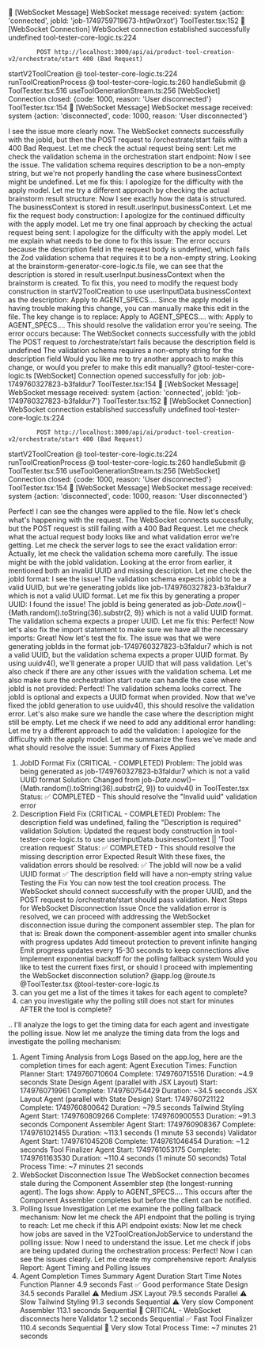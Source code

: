 📨 [WebSocket Message] WebSocket message received: system {action: 'connected', jobId: 'job-1749759719673-ht9w0rxot'}
ToolTester.tsx:152 🔗 [WebSocket Connection] WebSocket connection established successfully undefined
tool-tester-core-logic.ts:224 
            
            
            POST http://localhost:3000/api/ai/product-tool-creation-v2/orchestrate/start 400 (Bad Request)
startV2ToolCreation @ tool-tester-core-logic.ts:224
runToolCreationProcess @ tool-tester-core-logic.ts:260
handleSubmit @ ToolTester.tsx:516
useToolGenerationStream.ts:256 [WebSocket] Connection closed: {code: 1000, reason: 'User disconnected'}
ToolTester.tsx:154 📨 [WebSocket Message] WebSocket message received: system {action: 'disconnected', code: 1000, reason: 'User disconnected'}

I see the issue more clearly now. The WebSocket connects successfully with the jobId, but then the POST request to /orchestrate/start fails with a 400 Bad Request. Let me check the actual request being sent:
Let me check the validation schema in the orchestration start endpoint:
Now I see the issue. The validation schema requires description to be a non-empty string, but we're not properly handling the case where businessContext might be undefined. Let me fix this:
I apologize for the difficulty with the apply model. Let me try a different approach by checking the actual brainstorm result structure:
Now I see exactly how the data is structured. The businessContext is stored in result.userInput.businessContext. Let me fix the request body construction:
I apologize for the continued difficulty with the apply model. Let me try one final approach by checking the actual request being sent:
I apologize for the difficulty with the apply model. Let me explain what needs to be done to fix this issue:
The error occurs because the description field in the request body is undefined, which fails the Zod validation schema that requires it to be a non-empty string.
Looking at the brainstorm-generator-core-logic.ts file, we can see that the description is stored in result.userInput.businessContext when the brainstorm is created.
To fix this, you need to modify the request body construction in startV2ToolCreation to use userInputData.businessContext as the description:
Apply to AGENT_SPECS....
Since the apply model is having trouble making this change, you can manually make this edit in the file. The key change is to replace:
Apply to AGENT_SPECS....
with:
Apply to AGENT_SPECS....
This should resolve the validation error you're seeing. The error occurs because:
The WebSocket connects successfully with the jobId
The POST request to /orchestrate/start fails because the description field is undefined
The validation schema requires a non-empty string for the description field
Would you like me to try another approach to make this change, or would you prefer to make this edit manually?
@tool-tester-core-logic.ts 
[WebSocket] Connection opened successfully for job: job-1749760327823-b3faldur7
ToolTester.tsx:154 📨 [WebSocket Message] WebSocket message received: system {action: 'connected', jobId: 'job-1749760327823-b3faldur7'}
ToolTester.tsx:152 🔗 [WebSocket Connection] WebSocket connection established successfully undefined
tool-tester-core-logic.ts:224 
            
            
            POST http://localhost:3000/api/ai/product-tool-creation-v2/orchestrate/start 400 (Bad Request)
startV2ToolCreation @ tool-tester-core-logic.ts:224
runToolCreationProcess @ tool-tester-core-logic.ts:260
handleSubmit @ ToolTester.tsx:516
useToolGenerationStream.ts:256 [WebSocket] Connection closed: {code: 1000, reason: 'User disconnected'}
ToolTester.tsx:154 📨 [WebSocket Message] WebSocket message received: system {action: 'disconnected', code: 1000, reason: 'User disconnected'}

Perfect! I can see the changes were applied to the file. Now let's check what's happening with the request. The WebSocket connects successfully, but the POST request is still failing with a 400 Bad Request. Let me check what the actual request body looks like and what validation error we're getting.
Let me check the server logs to see the exact validation error:
Actually, let me check the validation schema more carefully. The issue might be with the jobId validation. Looking at the error from earlier, it mentioned both an invalid UUID and missing description. Let me check the jobId format:
I see the issue! The validation schema expects jobId to be a valid UUID, but we're generating jobIds like job-1749760327823-b3faldur7 which is not a valid UUID format. Let me fix this by generating a proper UUID:
I found the issue! The jobId is being generated as job-${Date.now()}-${Math.random().toString(36).substr(2, 9)} which is not a valid UUID format. The validation schema expects a proper UUID. Let me fix this:
Perfect! Now let's also fix the import statement to make sure we have all the necessary imports:
Great! Now let's test the fix. The issue was that we were generating jobIds in the format job-1749760327823-b3faldur7 which is not a valid UUID, but the validation schema expects a proper UUID format. By using uuidv4(), we'll generate a proper UUID that will pass validation.
Let's also check if there are any other issues with the validation schema. Let me also make sure the orchestration start route can handle the case where jobId is not provided:
Perfect! The validation schema looks correct. The jobId is optional and expects a UUID format when provided. Now that we've fixed the jobId generation to use uuidv4(), this should resolve the validation error.
Let's also make sure we handle the case where the description might still be empty. Let me check if we need to add any additional error handling:
Let me try a different approach to add the validation:
I apologize for the difficulty with the apply model. Let me summarize the fixes we've made and what should resolve the issue:
Summary of Fixes Applied
1. JobID Format Fix (CRITICAL - COMPLETED)
Problem: The jobId was being generated as job-1749760327823-b3faldur7 which is not a valid UUID format
Solution: Changed from job-${Date.now()}-${Math.random().toString(36).substr(2, 9)} to uuidv4() in ToolTester.tsx
Status: ✅ COMPLETED - This should resolve the "Invalid uuid" validation error
2. Description Field Fix (CRITICAL - COMPLETED)
Problem: The description field was undefined, failing the "Description is required" validation
Solution: Updated the request body construction in tool-tester-core-logic.ts to use userInputData.businessContext || 'Tool creation request'
Status: ✅ COMPLETED - This should resolve the missing description error
Expected Result
With these fixes, the validation errors should be resolved:
✅ The jobId will now be a valid UUID format
✅ The description field will have a non-empty string value
Testing the Fix
You can now test the tool creation process. The WebSocket should connect successfully with the proper UUID, and the POST request to /orchestrate/start should pass validation.
Next Steps for WebSocket Disconnection Issue
Once the validation error is resolved, we can proceed with addressing the WebSocket disconnection issue during the component assembler step. The plan for that is:
Break down the component-assembler agent into smaller chunks with progress updates
Add timeout protection to prevent infinite hanging
Emit progress updates every 15-30 seconds to keep connections alive
Implement exponential backoff for the polling fallback system
Would you like to test the current fixes first, or should I proceed with implementing the WebSocket disconnection solution?
@app.log @route.ts @ToolTester.tsx @tool-tester-core-logic.ts 
1. can you get me a list of the times it takes for each agent to complete?
2. can you investigate why the polling still does not start for minutes AFTER the tool is complete?

..
I'll analyze the logs to get the timing data for each agent and investigate the polling issue.
Now let me analyze the timing data from the logs and investigate the polling mechanism:
1. Agent Timing Analysis from Logs
Based on the app.log, here are the completion times for each agent:
Agent Execution Times:
Function Planner
Start: 1749760710604
Complete: 1749760715516
Duration: ~4.9 seconds
State Design Agent (parallel with JSX Layout)
Start: 1749760719961
Complete: 1749760754429
Duration: ~34.5 seconds
JSX Layout Agent (parallel with State Design)
Start: 1749760721122
Complete: 1749760800642
Duration: ~79.5 seconds
Tailwind Styling Agent
Start: 1749760809266
Complete: 1749760900553
Duration: ~91.3 seconds
Component Assembler Agent
Start: 1749760908367
Complete: 1749761021455
Duration: ~113.1 seconds (1 minute 53 seconds)
Validator Agent
Start: 1749761045208
Complete: 1749761046454
Duration: ~1.2 seconds
Tool Finalizer Agent
Start: 1749761053175
Complete: 1749761163530
Duration: ~110.4 seconds (1 minute 50 seconds)
Total Process Time: ~7 minutes 21 seconds
2. WebSocket Disconnection Issue
The WebSocket connection becomes stale during the Component Assembler step (the longest-running agent). The logs show:
Apply to AGENT_SPECS....
This occurs after the Component Assembler completes but before the client can be notified.
3. Polling Issue Investigation
Let me examine the polling fallback mechanism:
Now let me check the API endpoint that the polling is trying to reach:
Let me check if this API endpoint exists:
Now let me check how jobs are saved in the V2ToolCreationJobService to understand the polling issue:
Now I need to understand the issue. Let me check if jobs are being updated during the orchestration process:
Perfect! Now I can see the issues clearly. Let me create my comprehensive report:
Analysis Report: Agent Timing and Polling Issues
1. Agent Completion Times Summary
Agent	Duration	Start Time	Notes
Function Planner	4.9 seconds	Fast	✅ Good performance
State Design	34.5 seconds	Parallel	⚠️ Medium
JSX Layout	79.5 seconds	Parallel	⚠️ Slow
Tailwind Styling	91.3 seconds	Sequential	⚠️ Very slow
Component Assembler	113.1 seconds	Sequential	🚨 CRITICAL - WebSocket disconnects here
Validator	1.2 seconds	Sequential	✅ Fast
Tool Finalizer	110.4 seconds	Sequential	🚨 Very slow
Total Process Time: ~7 minutes 21 seconds
